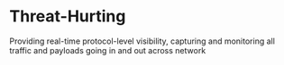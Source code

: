 # Threat-Hurting
Providing real-time protocol-level visibility, capturing and monitoring all traffic and payloads going in and out across network 
